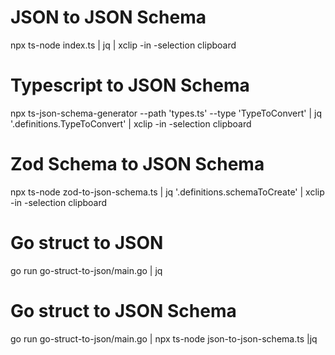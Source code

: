 # JSON to JSON Schema
npx ts-node index.ts | jq | xclip -in -selection clipboard


# Typescript to JSON Schema
npx ts-json-schema-generator --path 'types.ts' --type 'TypeToConvert' | jq '.definitions.TypeToConvert' | xclip -in -selection clipboard


# Zod Schema to JSON Schema
npx ts-node zod-to-json-schema.ts  | jq '.definitions.schemaToCreate' | xclip -in -selection clipboard


# Go struct to JSON 
go run go-struct-to-json/main.go | jq

# Go struct to JSON Schema
go run go-struct-to-json/main.go | npx ts-node json-to-json-schema.ts  |jq
